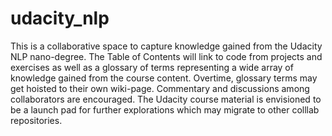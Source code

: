 # udacity_nlp
This is a collaborative space to capture knowledge gained from the Udacity NLP nano-degree. The Table of Contents will link to code from projects and exercises as well as a glossary of terms representing a wide array of knowledge gained from the course content. Overtime, glossary terms may get hoisted to their own wiki-page. Commentary and discussions among collaborators are encouraged. The Udacity course material is envisioned to be a launch pad for further explorations which may migrate to other colllab repositories.
